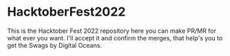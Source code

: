 # HacktoberFest2022
This is the Hacktober Fest 2022 repository here you can make PR/MR for what ever you want. I'll accept it and confirm the merges, that help's you to get the Swags by Digital Oceans.
